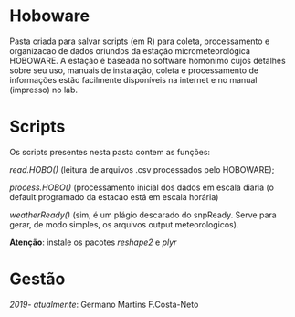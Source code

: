 # **Hoboware**
Pasta criada para salvar scripts (em R) para coleta, processamento e organizacao de dados oriundos da estação micrometeorológica HOBOWARE. A estação é baseada no software homonimo cujos detalhes sobre seu uso, manuais de instalação, coleta e processamento de informações estão facilmente disponíveis na internet e no manual (impresso) no lab.

# **Scripts**

Os scripts presentes nesta pasta contem as funções:

*read.HOBO()* (leitura de arquivos .csv processados pelo HOBOWARE);

*process.HOBO()* (processamento inicial dos dados em escala diaria (o default programado da estacao está em escala horária)

*weatherReady()* (sim, é um plágio descarado do snpReady. Serve para gerar, de modo simples, os arquivos output meteorologicos).

**Atenção**: instale os pacotes *reshape2* e *plyr*

# **Gestão**
*2019- atualmente*: Germano Martins F.Costa-Neto
